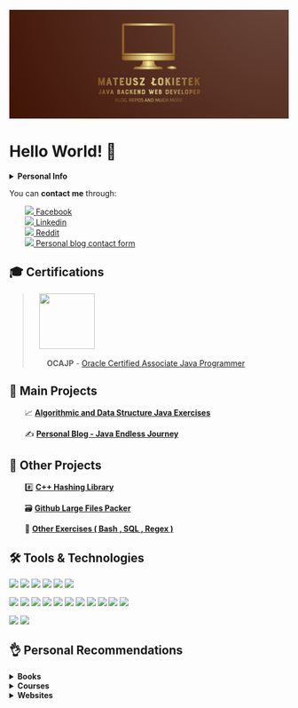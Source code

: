![alt text](https://github.com/matthew01lokiet/matthew01lokiet/blob/main/my_person_logo.png?raw=true "Header")
# Hello World! 👋

<details>
 <summary><b>Personal Info</b></summary>
 <hr>
&emsp;My name is Mateusz Łokietek, and I'm a 20 years old, ambitious and hard-working <b>java backend web developer</b>. <br/>
 &emsp;Oriented mainly on <b>Java 8</b>, <b>Spring Boot</b> and related technologies. 
 <hr>
</details>

You can **contact me** through:

&emsp;&emsp;<a href="https://www.facebook.com/profile.php?id=100040683093299"><img src="https://img.shields.io/badge/-informational?style=flat&logo=facebook&logoColor=white"> Facebook</a> 
<br> &emsp;&emsp;<a href="https://www.linkedin.com/in/mateusz-łokietek-400a9a203"><img src="https://img.shields.io/badge/-informational?style=flat&logo=linkedin"> Linkedin</a> 
<br> &emsp;&emsp;<a href="https://www.reddit.com/user/mateoeo_01"><img src="https://img.shields.io/badge/-informational?style=flat&logo=reddit&logoColor=white"> Reddit</a>
<br> &emsp;&emsp;<a href="https://www.javaendlessjourney.com/contact.html"><img src="https://img.shields.io/badge/-informational?style=flat&logo=blogger&logoColor=white"> Personal blog contact form</a>

## 🎓 Certifications


>&emsp;<img src="https://images.youracclaim.com/size/680x680/images/a9848abf-f8bd-474d-a9b4-6086da11a916/Oracle_Associates_Badge__1_.png" width="100em"   height="100em"  />
>
>&emsp;&emsp;**OCAJP** - [Oracle Certified Associate Java Programmer](https://www.youracclaim.com/badges/68cbdccf-1c30-4a75-8b11-1250fcebd35a/public_url)



## 🥇 Main Projects

 &emsp;&emsp;📈 <b><a href="https://github.com/matthew01lokiet/Algorithmic-exercises">Algorithmic and Data Structure Java Exercises</a></b>

 &emsp;&emsp;✍ <b><a href="https://www.javaendlessjourney.com/">Personal Blog - Java Endless Journey</a></b>

## 🥈 Other Projects

 &emsp;&emsp;#️⃣ <b><a href="https://github.com/matthew01lokiet/Hashing-library">C++ Hashing Library</a></b>

 &emsp;&emsp;🗃️ <b><a href="https://github.com/matthew01lokiet/Github-large-files-packer">Github Large Files Packer</a></b>
 
 &emsp;&emsp;🧮 <b><a href="https://github.com/matthew01lokiet/Other-exercises">Other Exercises ( Bash , SQL , Regex )</a></b>

## 🛠️ Tools & Technologies
![](https://img.shields.io/badge/OS-Ubuntu-informational?style=flat&logo=linux&logoColor=white&color=DAA520)
![](https://img.shields.io/badge/Shell-Bash-informational?style=flat&logo=gnu-bash&logoColor=white&color=DAA520)
![](https://img.shields.io/badge/Version_Control-Git-informational?style=flat&logo=git&logoColor=white&color=DAA520)
![](https://img.shields.io/badge/Database-PostgreSQL-informational?style=flat&logo=postgresql&logoColor=white&color=DAA520)
![](https://img.shields.io/badge/Database_Management_Tool-pgAdmin_4-informational?style=flat&logo=postgresql&logoColor=white&color=DAA520)
![](https://img.shields.io/badge/IDE-IntelliJ_IDEA-informational?style=flat&logo=intellij-idea&logoColor=white&color=DAA520)

![](https://img.shields.io/badge/Code-Java_8-informational?style=flat&logo=java&logoColor=white&color=DAA520)
![](https://img.shields.io/badge/Project_Dependencies_Management-Maven-informational?style=flat&logo=apache-maven&logoColor=white&color=DAA520)
![](https://img.shields.io/badge/Unit_Testing-JUnit_5-informational?style=flat&logo=dev.to&logoColor=white&color=DAA520)
![](https://img.shields.io/badge/Unit_Testing-Mockito-informational?style=flat&logo=dev.to&logoColor=white&color=DAA520)
![](https://img.shields.io/badge/Framework-Hibernate-informational?style=flat&logo=java&logoColor=white&color=DAA520)
![](https://img.shields.io/badge/Framework-Spring_Core-informational?style=flat&logo=java&logoColor=white&color=DAA520)
![](https://img.shields.io/badge/Framework-Spring_Boot-informational?style=flat&logo=java&logoColor=white&color=DAA520)
![](https://img.shields.io/badge/Framework-Spring_Web_(REST)-informational?style=flat&logo=java&logoColor=white&color=DAA520)
![](https://img.shields.io/badge/Framework-Spring_Security-informational?style=flat&logo=java&logoColor=white&color=DAA520)
![](https://img.shields.io/badge/Framework-Spring_AOP-informational?style=flat&logo=java&logoColor=white&color=DAA520)
![](https://img.shields.io/badge/Framework-Spring_Data_JPA-informational?style=flat&logo=java&logoColor=white&color=DAA520)

![](https://img.shields.io/badge/Frontend-HTML_5-informational?style=flat&logo=html5&logoColor=white&color=DAA520)
![](https://img.shields.io/badge/Frontend-CSS_3-informational?style=flat&logo=css3&logoColor=white&color=DAA520)

## 👌 Personal Recommendations

<details>
 <summary><b>Books</b></summary>
 <ul>
  <li><a href="https://www.amazon.com/Core-Java-I-Fundamentals-11th-Horstmann/dp/0135166306">Core Java Volume I - Fundamentals (by Cay Horstmann)</a></li>
  <li><a href="https://www.amazon.com/Core-Java-II-Advanced-Features-11th/dp/0135166314">Core Java Volume II - Advanced Features (by Cay Horstmann)</a></li>
  <li><a href="https://www.amazon.com/Effective-Java-Joshua-Bloch/dp/0134685997">Effective Java 3rd Edition (by Joshua Bloch)</a></li>
  <li><a href="https://www.amazon.com/Pro-Git-Scott-Chacon/dp/1484200772">Pro Git (by Scott Chacon)</a></li>
  <li><a href="https://www.amazon.com/Clean-Coder-Conduct-Professional-Programmers/dp/0137081073">The Clean Coder: A Code of Conduct for Professional Programmers (by Robert Martin)</a></li>
  <li><a href="https://www.amazon.com/Ghost-Wires-Adventures-Worlds-Wanted/dp/0316037729">Ghost in the Wires (by Kevin Mitnick)</a></li>
  <li><a href="https://www.amazon.com/Art-Deception-Controlling-Element-Security/dp/076454280X">The Art of Deception (by Kevin Mitnick)</a></li>
  <li><a href="https://www.amazon.com/Zrozumiec-programowanie-Gynvael-Coldwind/dp/8301190876">Zrozumiec Programowanie (by Gynvael Coldwind) - POLISH</a></li>
  <li><a href="https://www.amazon.com/Opus-magnum-Programowanie-jezyku-komplet/dp/8328342146">Opus magnum C++11 (by Jerzy Grebosz) - POLISH</a></li>
 </ul>
</details>

<details>
 <summary><b>Courses</b></summary>
 <ul>
  <li><a href="https://www.udemy.com/course/the-complete-sql-bootcamp/">The Complete SQL Bootcamp 2021: Go from Zero to Hero</a></li>
  <li><a href="https://www.udemy.com/course/data-structures-and-algorithms-deep-dive-using-java/">Data Structures and Algorithms: Deep Dive Using Java</a></li>
  <li><a href="https://www.udemy.com/course/mockito-tutorial-with-junit-examples/">Learn Java Unit Testing with Junit & Mockito in 30 Steps</a></li>
  <li><a href="https://www.udemy.com/course/practical-test-driven-development-for-java-programmers/">Practical Test Driven Development for Java Programmers</a></li>
  <li><a href="https://www.udemy.com/course/jsp-tutorial/">JSP, Servlets and JDBC for Beginners: Build a Database App</a></li>
  <li><a href="https://www.udemy.com/course/spring-hibernate-tutorial/">Spring & Hibernate for Beginners (includes Spring Boot)</a></li>
  <li><a href="https://www.youtube.com/playlist?list=PLqq-6Pq4lTTYTEooakHchTGglSvkZAjnE">Spring Security Basics</a></li>
  <li><a href="https://www.youtube.com/playlist?list=PLqq-6Pq4lTTbx8p2oCgcAQGQyqN8XeA1x">Spring Boot Quick Start</a></li>
 </ul>
</details>

<details>
 <summary><b>Websites</b></summary>
 
- Training:
  - [Leetcode](https://leetcode.com/problemset/all/)
  - [Hackerrank](https://www.hackerrank.com/dashboard)
  - [SPOJ](https://www.spoj.com/)
  - [Hack The Box](https://www.hackthebox.eu/)
  - [HackThisSite](https://www.hackthissite.org/)
- Knowledge:
  - [Tutorialspoint](https://www.tutorialspoint.com/index.htm)
  - [Baeldung](https://www.baeldung.com/)
  - [Udemy](https://www.udemy.com/courses/development/)
  - [O'Reilly](https://www.oreilly.com/) - you can create new accounts for free trial (no credit card needed)
</details>












